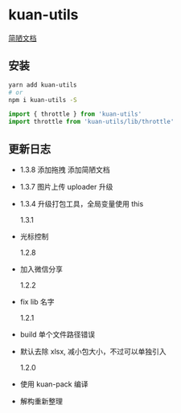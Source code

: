 # kuan-utils

[简陋文档](https://www.kuan1.top/kuan-utils)

## 安装

```bash
yarn add kuan-utils
# or
npm i kuan-utils -S
```

```js
import { throttle } from 'kuan-utils'
import throttle from 'kuan-utils/lib/throttle'
```

## 更新日志

- 1.3.8
  添加拖拽
  添加简陋文档

- 1.3.7
  图片上传 uploader 升级

- 1.3.4
  升级打包工具，全局变量使用 this

  1.3.1

- 光标控制

  1.2.8

- 加入微信分享

  1.2.2

- fix lib 名字

  1.2.1

- build 单个文件路径错误
- 默认去除 xlsx, 减小包大小，不过可以单独引入

  1.2.0

- 使用 kuan-pack 编译
- 解构重新整理
